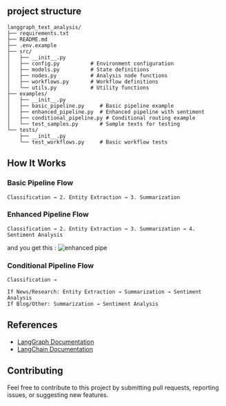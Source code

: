 ## project structure 
```
langgraph_text_analysis/
├── requirements.txt
├── README.md
├── .env.example
├── src/
│   ├── __init__.py
│   ├── config.py          # Environment configuration
│   ├── models.py          # State definitions
│   ├── nodes.py           # Analysis node functions
│   ├── workflows.py       # Workflow definitions
│   └── utils.py           # Utility functions
├── examples/
│   ├── __init__.py
│   ├── basic_pipeline.py     # Basic pipeline example
│   ├── enhanced_pipeline.py  # Enhanced pipeline with sentiment
│   ├── conditional_pipeline.py # Conditional routing example
│   └── test_samples.py       # Sample texts for testing
└── tests/
    ├── __init__.py
    └── test_workflows.py     # Basic workflow tests
```


## How It Works
### Basic Pipeline Flow

```
Classification → 2. Entity Extraction → 3. Summarization
```
### Enhanced Pipeline Flow

```
Classification → 2. Entity Extraction → 3. Summarization → 4. Sentiment Analysis
```
and you get this : 
![enhanced pipe](./output/imgs/enhanced_workflow.png)
### Conditional Pipeline Flow

```
Classification →

If News/Research: Entity Extraction → Summarization → Sentiment Analysis
If Blog/Other: Summarization → Sentiment Analysis
```
## References
*   [LangGraph Documentation](https://python.langchain.com/docs/langgraph)
*   [LangChain Documentation](https://python.langchain.com/docs)

## Contributing
Feel free to contribute to this project by submitting pull requests, reporting issues, or suggesting new features.
